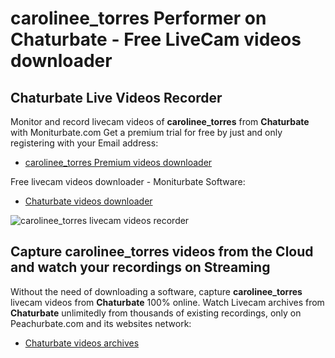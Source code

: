 # carolinee_torres Performer on Chaturbate - Free LiveCam videos downloader

## Chaturbate Live Videos Recorder

Monitor and record livecam videos of **carolinee_torres** from **Chaturbate** with Moniturbate.com
Get a premium trial for free by just and only registering with your Email address:
* [carolinee_torres Premium videos downloader](https://moniturbate.com/request-demo-licence-key.html)

Free livecam videos downloader - Moniturbate Software:
* [Chaturbate videos downloader](https://moniturbate.com/moniturbate-download-software.html)

![carolinee_torres livecam videos recorder](https://peachurnet.com/templates/moniturbate-software.png)


## Capture carolinee_torres videos from the Cloud and watch your recordings on Streaming

Without the need of downloading a software, capture **carolinee_torres** livecam videos from **Chaturbate** 100% online.
Watch Livecam archives from **Chaturbate** unlimitedly from thousands of existing recordings, only on Peachurbate.com and its websites network:
* [Chaturbate videos archives](https://peachurnet.com/)